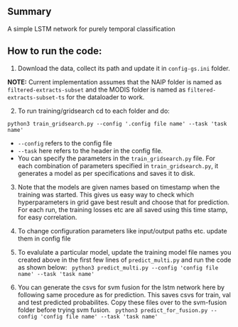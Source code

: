 ## Summary
A simple LSTM network for purely temporal classification

## How to run the code:

1. Download the data, collect its path and update it in ```config-gs.ini``` folder.

**NOTE:** Current implementation assumes that the NAIP folder is named as ```filtered-extracts-subset``` and the MODIS folder is named as ```filtered-extracts-subset-ts``` for the dataloader to work.

2. To run training/gridsearch cd to each folder and do:
 
 ```python3 train_gridsearch.py --config '.config file name' --task 'task name'```


* ```--config``` refers to the config file
* ```--task``` here refers to the header in the config file. 
* You can specify the parameters in the ```train_gridsearch.py``` file. For each combination of parameters specified in ```train_gridsearch.py```, it generates a model as per specifications and saves it to disk.

3. Note that the models are given names based on timestamp when the training was started. This gives us easy way to check which hyperparameters in grid gave best result and choose that for prediction. For each run, the training losses etc are all saved using this time stamp, for easy correlation. 

4. To change configuration parameters like input/output paths etc. update them in config file

5. To evalulate a particular model, update the training model file names you created above in the first few lines of ```predict_multi.py``` and run the code as shown below: 
``` python3 predict_multi.py --config 'config file name' --task 'task name'```

6. You can generate the csvs for svm fusion for the lstm network here by following same procedure as for prediction. This saves csvs for train, val and test predicted probabilites. Copy these files over to the svm-fusion folder before trying svm fusion.
``` python3 predict_for_fusion.py --config 'config file name' --task 'task name'``` 
